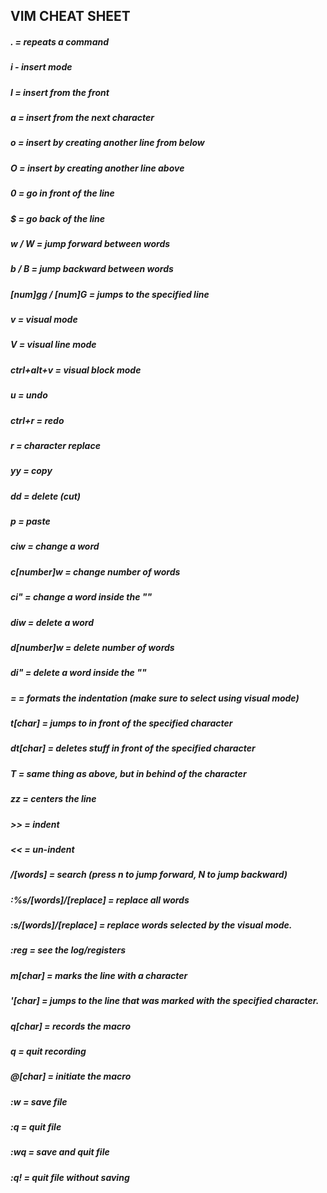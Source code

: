 ## VIM CHEAT SHEET 

##### . = repeats a command
##### i - insert mode 
##### I = insert from the front
##### a = insert from the next character
##### o = insert by creating another line from below
##### O = insert by creating another line above

##### 0 = go in front of the line
##### $ = go back of the line

##### w / W = jump forward between words
##### b / B = jump backward between words

##### [num]gg / [num]G = jumps to the specified line

##### v = visual mode
##### V = visual line mode
##### ctrl+alt+v = visual block mode

##### u = undo
##### ctrl+r = redo

##### r = character replace
##### yy = copy
##### dd = delete (cut)
##### p = paste

##### ciw = change a word
##### c[number]w = change number of words
##### ci" = change a word inside the ""

##### diw = delete a word
##### d[number]w = delete number of words
##### di" = delete a word inside the ""

##### = = formats the indentation (make sure to select using visual mode)


##### t[char] = jumps to in front of the specified character
##### dt[char] = deletes stuff in front of the specified character 
##### T = same thing as above, but in behind of the character

##### zz = centers the line 



##### >> = indent
##### << = un-indent

##### /[words] = search (press n to jump forward, N to jump backward)

##### :%s/[words]/[replace] = replace all words
##### :s/[words]/[replace] = replace words selected by the visual mode.
##### :reg = see the log/registers

##### m[char] = marks the line with a character
##### '[char] = jumps to the line that was marked with the specified character.

##### q[char] = records the macro
##### q = quit recording
##### @[char] = initiate the macro

##### :w = save file
##### :q = quit file
##### :wq = save and quit file
##### :q! = quit file without saving


